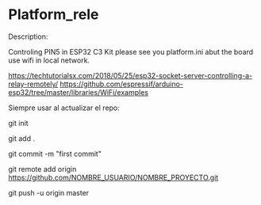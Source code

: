 # Platform_rele

Description:

Controling PIN5 in ESP32 C3 Kit 
please see you platform.ini abut the board 
use wifi in local network.


https://techtutorialsx.com/2018/05/25/esp32-socket-server-controlling-a-relay-remotely/
https://github.com/espressif/arduino-esp32/tree/master/libraries/WiFi/examples 





Siempre usar al actualizar el repo:

git init

git add .

git commit -m "first commit"

git remote add origin https://github.com/NOMBRE_USUARIO/NOMBRE_PROYECTO.git

git push -u origin master

